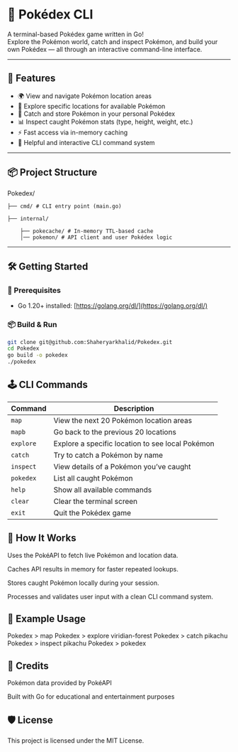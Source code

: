 # 🧢 Pokédex CLI

A terminal-based Pokédex game written in Go!  
Explore the Pokémon world, catch and inspect Pokémon, and build your own Pokédex — all through an interactive command-line interface.

---

## 🚀 Features

- 🌍 View and navigate Pokémon location areas
- 🎯 Explore specific locations for available Pokémon
- 🎒 Catch and store Pokémon in your personal Pokédex
- 📊 Inspect caught Pokémon stats (type, height, weight, etc.)
- ⚡ Fast access via in-memory caching
- 💬 Helpful and interactive CLI command system

---

## 📦 Project Structure

Pokedex/

    ├── cmd/ # CLI entry point (main.go)
    
    ├── internal/

        ├── pokecache/ # In-memory TTL-based cache
        │── pokemon/ # API client and user Pokédex logic



---

## 🛠️ Getting Started

### 🔧 Prerequisites

- Go 1.20+ installed: [https://golang.org/dl/](https://golang.org/dl/)

### 📦 Build & Run

```bash
git clone git@github.com:Shaheryarkhalid/Pokedex.git
cd Pokedex
go build -o pokedex
./pokedex
```

## 🕹️ CLI Commands

| Command   | Description                                      |
| --------- | ------------------------------------------------ |
| `map`     | View the next 20 Pokémon location areas          |
| `mapb`    | Go back to the previous 20 locations             |
| `explore` | Explore a specific location to see local Pokémon |
| `catch`   | Try to catch a Pokémon by name                   |
| `inspect` | View details of a Pokémon you’ve caught          |
| `pokedex` | List all caught Pokémon                          |
| `help`    | Show all available commands                      |
| `clear`   | Clear the terminal screen                        |
| `exit`    | Quit the Pokédex game                            |


## 🧠 How It Works
Uses the PokéAPI to fetch live Pokémon and location data.

Caches API results in memory for faster repeated lookups.

Stores caught Pokémon locally during your session.

Processes and validates user input with a clean CLI command system.

## 🧪 Example Usage


Pokedex > map
Pokedex > explore viridian-forest
Pokedex > catch pikachu
Pokedex > inspect pikachu
Pokedex > pokedex

## 🙌 Credits
Pokémon data provided by PokéAPI

Built with Go for educational and entertainment purposes

## 🛡️ License
This project is licensed under the MIT License.

